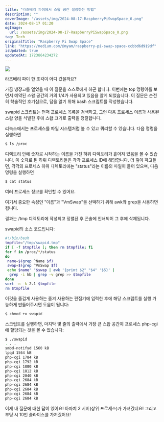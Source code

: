 ```yaml
---
title: "라즈베리 파이에서 스왑 공간 설정하는 방법"
description: ""
coverImage: "/assets/img/2024-08-17-RaspberryPiSwapSpace_0.png"
date: 2024-08-17 01:20
ogImage: 
  url: /assets/img/2024-08-17-RaspberryPiSwapSpace_0.png
tag: Tech
originalTitle: "Raspberry Pi Swap Space"
link: "https://medium.com/@myam/raspberry-pi-swap-space-ccbbd6d919df"
isUpdated: true
updatedAt: 1723864234272
---
```



<img src="/assets/img/2024-08-17-RaspberryPiSwapSpace_0.png" />

라즈베리 파이 한 조각이 어디 갔을까요?

가끔 냉장고를 열었을 때 이 질문을 스스로에게 하곤 합니다. 이번에는 top 명령어를 보면서 예약된 스왑 공간의 거의 1/4가 사용되고 있음을 알게 되었습니다. 이 질문은 순전히 학술적인 호기심으로, 답을 알기 위해 bash 스크립트를 작성했습니다.

swapid 스크립트는 먼저 프로세스 목록을 검색하고, 그런 다음 프로세스 이름과 사용된 스왑 양을 식별한 후에 스왑 크기로 출력을 정렬합니다.

<div class="content-ad"></div>

리눅스에서는 프로세스를 파일 시스템처럼 볼 수 있고 쿼리할 수 있습니다. 다음 명령을 실행하면

```bash
$ ls /proc
```

디렉토리 안에 숫자로 시작하는 이름을 가진 하위 디렉토리가 흩어져 있음을 볼 수 있습니다. 이 숫자로 된 하위 디렉토리들은 각각 프로세스 ID에 해당합니다. 더 깊이 파고들면, 각각의 프로세스 하위 디렉토리에는 "status"라는 이름의 파일이 들어 있으며, 다음 명령을 실행하면

```bash
$ cat status
```

<div class="content-ad"></div>

여러 프로세스 정보를 확인할 수 있어요.

여기서 중요한 속성인 "이름"과 "VmSwap"을 선택하기 위해 awk와 grep을 사용하면 됩니다.

결과는 /tmp 디렉토리에 작성되고 정렬된 후 콘솔에 인쇄되어 그 후에 삭제됩니다.

swapid의 소스 코드입니다:

<div class="content-ad"></div>

```bash
#!/bin/bash
tmpfile="/tmp/swapid.tmp"
if [ -f $tmpfile ]; then rm $tmpfile; fi
for f in /proc/*/status
do
 name=$(grep ^Name $f)
 swap=$(grep ^VmSwap $f)
 echo $name" "$swap | awk '{print $2" "$4" "$5}' |
  grep -i kb | grep -v grep >> $tmpfile
done
sort -n -k 2.1 $tmpfile
rm $tmpfile
```

이것을 즐겁게 사용하는 즐겨 사용하는 편집기에 입력한 후에 해당 스크립트를 실행 가능하게 만들어주시면 도움이 됩니다:

```bash
$ chmod +x swapid
```

스크립트를 실행하면, 마지막 몇 줄의 출력에서 가장 큰 스왑 공간이 프로세스 php-cgi에 할당되는 것을 볼 수 있습니다:


<div class="content-ad"></div>

```bash
$ ./swapid
. . .
smbd-notifyd 1560 kB
lpqd 1564 kB
php-cgi 1784 kB
php-cgi 1792 kB
php-cgi 1800 kB
php-cgi 1812 kB
php-cgi 2040 kB
php-cgi 2684 kB
php-cgi 2684 kB
php-cgi 2684 kB
php-cgi 2684 kB
php-cgi 2684 kB
```

이제 내 질문에 대한 답이 있어요! 아파치 2 서버(상위 프로세스)가 가져갔네요! 그리고 부팅 시 10번 슬라이스를 가져갔어요!